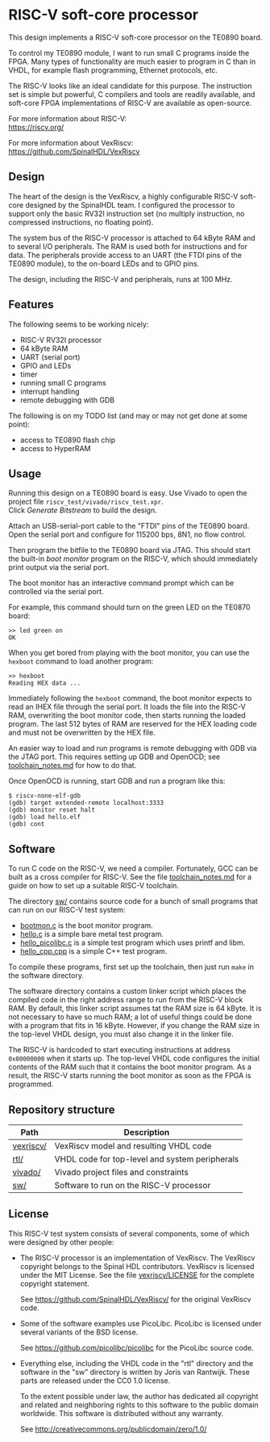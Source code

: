 # RISC-V soft-core processor

This design implements a RISC-V soft-core processor on the TE0890 board.

To control my TE0890 module, I want to run small C programs inside
the FPGA. Many types of functionality are much easier to program in C
than in VHDL, for example flash programming, Ethernet protocols, etc.

The RISC-V looks like an ideal candidate for this purpose. The instruction
set is simple but powerful, C compilers and tools are readily available,
and soft-core FPGA implementations of RISC-V are available as open-source.

For more information about RISC-V: \
  https://riscv.org/

For more information about VexRiscv: \
  https://github.com/SpinalHDL/VexRiscv


## Design

The heart of the design is the VexRiscv, a highly configurable RISC-V
soft-core designed by the SpinalHDL team. I configured the processor
to support only the basic RV32I instruction set (no multiply instruction,
no compressed instructions, no floating point).

The system bus of the RISC-V processor is attached to 64 kByte RAM
and to several I/O peripherals. The RAM is used both for instructions
and for data. The peripherals provide access to an UART (the FTDI pins
of the TE0890 module), to the on-board LEDs and to GPIO pins.

The design, including the RISC-V and peripherals, runs at 100 MHz.


## Features

The following seems to be working nicely:
 - RISC-V RV32I processor
 - 64 kByte RAM
 - UART (serial port)
 - GPIO and LEDs
 - timer
 - running small C programs
 - interrupt handling
 - remote debugging with GDB

The following is on my TODO list (and may or may not get done at some point):
 - access to TE0890 flash chip
 - access to HyperRAM


## Usage

Running this design on a TE0890 board is easy.
Use Vivado to open the project file `riscv_test/vivado/riscv_test.xpr`. \
Click *Generate Bitstream* to build the design.

Attach an USB-serial-port cable to the "FTDI" pins of the TE0890 board.
Open the serial port and configure for 115200 bps, 8N1, no flow control.

Then program the bitfile to the TE0890 board via JTAG.
This should start the built-in *boot monitor* program on the RISC-V,
which should immediately print output via the serial port.

The boot monitor has an interactive command prompt which can
be controlled via the serial port.

For example, this command should turn on the green LED on the TE0870 board:
```
>> led green on
OK
```

When you get bored from playing with the boot monitor, you can use
the `hexboot` command to load another program:
```
>> hexboot
Reading HEX data ...
```

Immediately following the `hexboot` command, the boot monitor expects
to read an IHEX file through the serial port.
It loads the file into the RISC-V RAM, overwriting the boot monitor code,
then starts running the loaded program.
The last 512 bytes of RAM are reserved for the HEX loading code and
must not be overwritten by the HEX file.

An easier way to load and run programs is remote debugging with GDB
via the JTAG port.
This requires setting up GDB and OpenOCD;
see [toolchain_notes.md](toolchain_notes.md) for how to do that.

Once OpenOCD is running, start GDB and run a program like this:
```
$ riscv-none-elf-gdb
(gdb) target extended-remote localhost:3333
(gdb) monitor reset halt
(gdb) load hello.elf
(gdb) cont
```


## Software

To run C code on the RISC-V, we need a compiler.
Fortunately, GCC can be built as a cross compiler for RISC-V.
See the file [toolchain_notes.md](toolchain_notes.md) for a guide
on how to set up a suitable RISC-V toolchain.

The directory [sw/](sw/) contains source code for a bunch of small
programs that can run on our RISC-V test system:
 - [bootmon.c](sw/bootmon.c) is the boot monitor program.
 - [hello.c](sw/hello.c) is a simple bare metal test program.
 - [hello_picolibc.c](sw/hello_picolibc.c) is a simple test program which uses printf and libm.
 - [hello_cpp.cpp](sw/hello_cpp.cpp) is a simple C++ test program. 

To compile these programs, first set up the toolchain, then just run `make`
in the software directory.

The software directory contains a custom linker script which places
the compiled code in the right address range to run from the RISC-V
block RAM.
By default, this linker script assumes tat the RAM size is 64 kByte.
It is not necessary to have so much RAM; a lot of useful things could be
done with a program that fits in 16 kByte.
However, if you change the RAM size in the top-level VHDL design,
you must also change it in the linker file.

The RISC-V is hardcoded to start executing instructions at address `0x80000000`
when it starts up.
The top-level VHDL code configures the initial contents of the RAM such
that it contains the boot monitor program.
As a result, the RISC-V starts running the boot monitor as soon as
the FPGA is programmed.


## Repository structure

| Path                    | Description |
|-------------------------|-------------|
| [vexriscv/](vexriscv/)  | VexRiscv model and resulting VHDL code |
| [rtl/](rtl/)            | VHDL code for top-level and system peripherals |
| [vivado/](vivado/)      | Vivado project files and constraints |
| [sw/](sw/)              | Software to run on the RISC-V processor |


## License

This RISC-V test system consists of several components, some of which
were designed by other people:

 - The RISC-V processor is an implementation of VexRiscv.
   The VexRiscv copyright belongs to the Spinal HDL contributors.
   VexRiscv is licensed under the MIT License.
   See the file [vexriscv/LICENSE](vexriscv/LICENSE) for
   the complete copyright statement.

   See <https://github.com/SpinalHDL/VexRiscv/> for the original VexRiscv code.

 - Some of the software examples use PicoLibc.
   PicoLibc is licensed under several variants of the BSD license.

   See <https://github.com/picolibc/picolibc> for the PicoLibc source code.

 - Everything else, including the VHDL code in the "rtl" directory
   and the software in the "sw" directory is written by Joris van Rantwijk.
   These parts are released under the CC0 1.0 license.

   To the extent possible under law, the author has dedicated all copyright
   and related and neighboring rights to this software to the public domain
   worldwide. This software is distributed without any warranty.

   See <http://creativecommons.org/publicdomain/zero/1.0/>

